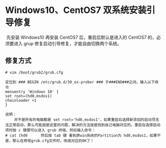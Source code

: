 # Windows10、CentOS7 双系统安装引导修复

​	先安装 Windows10 再安装 CentOS7 后，重启后默认是进入的 CentOS7 的，必须要进入 grup 修复启动引导修复，才能自由切换两个系统。

## 修复方式

```
# vim /boot/grub2/grub.cfg

定位到 ### BEGIN /etc/grub.d/30_os-prober ### 于###END###之间，输入以下命令
menuentry 'Windows 10' {    
set root=(hd0,msdos1)
chainloader +1
}

说明：
	并不是所有的电脑都是 set root='hd0,msdos1'，如果重启后选择新添加的启动项无法正常启动，那么可能就是这里的问题，解决的方法就是找到自己电脑对应的。重启在选择启动项时按 c 键便可以进入 grub 终端，然后输入命令：
# cat (hd0      然后按 tab 键 看到原win系统的Partition为 hd0,msdos1，如果不是，那么在修改grub.cfg文件时，改成对应的OK了！

```


